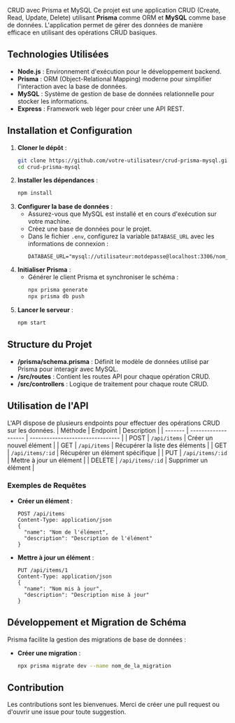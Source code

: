 CRUD avec Prisma et MySQL
Ce projet est une application CRUD (Create, Read, Update, Delete) utilisant **Prisma** comme ORM et **MySQL** comme base de données. 
L'application permet de gérer des données de manière efficace en utilisant des opérations CRUD basiques.
## Technologies Utilisées
- **Node.js** : Environnement d'exécution pour le développement backend.
- **Prisma** : ORM (Object-Relational Mapping) moderne pour simplifier l'interaction avec la base de données.
- **MySQL** : Système de gestion de base de données relationnelle pour stocker les informations.
- **Express** : Framework web léger pour créer une API REST.
## Installation et Configuration
1. **Cloner le dépôt** :
   ```bash
   git clone https://github.com/votre-utilisateur/crud-prisma-mysql.git
   cd crud-prisma-mysql
   ```
2. **Installer les dépendances** :
   ```bash
   npm install
   ```
3. **Configurer la base de données** :
   - Assurez-vous que MySQL est installé et en cours d'exécution sur votre machine.
   - Créez une base de données pour le projet.
   - Dans le fichier `.env`, configurez la variable `DATABASE_URL` avec les informations de connexion :
     ```dotenv
     DATABASE_URL="mysql://utilisateur:motdepasse@localhost:3306/nom_de_la_base"
     ```
4. **Initialiser Prisma** :
   - Générer le client Prisma et synchroniser le schéma :
     ```bash
     npx prisma generate
     npx prisma db push
     ```
5. **Lancer le serveur** :
   ```bash
   npm start
   ```
## Structure du Projet
- **/prisma/schema.prisma** : Définit le modèle de données utilisé par Prisma pour interagir avec MySQL.
- **/src/routes** : Contient les routes API pour chaque opération CRUD.
- **/src/controllers** : Logique de traitement pour chaque route CRUD.
## Utilisation de l'API
L'API dispose de plusieurs endpoints pour effectuer des opérations CRUD sur les données.
| Méthode | Endpoint           | Description                      |
| ------- | ------------------- | -------------------------------- |
| POST    | `/api/items`        | Créer un nouvel élément          |
| GET     | `/api/items`        | Récupérer la liste des éléments  |
| GET     | `/api/items/:id`    | Récupérer un élément spécifique  |
| PUT     | `/api/items/:id`    | Mettre à jour un élément         |
| DELETE  | `/api/items/:id`    | Supprimer un élément             |
### Exemples de Requêtes
- **Créer un élément** :
  ```http
  POST /api/items
  Content-Type: application/json
  {
    "name": "Nom de l'élément",
    "description": "Description de l'élément"
  }
  ```
- **Mettre à jour un élément** :
  ```http
  PUT /api/items/1
  Content-Type: application/json
  {
    "name": "Nom mis à jour",
    "description": "Description mise à jour"
  }
  ```
## Développement et Migration de Schéma
Prisma facilite la gestion des migrations de base de données :
- **Créer une migration** :
  ```bash
  npx prisma migrate dev --name nom_de_la_migration
  ```
## Contribution
Les contributions sont les bienvenues. Merci de créer une pull request ou d'ouvrir une issue pour toute suggestion.

